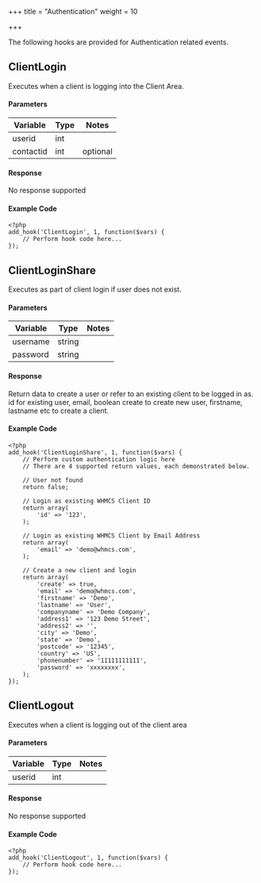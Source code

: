 +++
title = "Authentication"
weight = 10

+++

The following hooks are provided for Authentication related events.

## ClientLogin

Executes when a client is logging into the Client Area.

#### Parameters

| Variable | Type | Notes |
| -------- | ---- | ----- |
| userid | int |  |
| contactid| int | optional|

#### Response

No response supported

#### Example Code

```
<?php
add_hook('ClientLogin', 1, function($vars) {
    // Perform hook code here...
});
```

## ClientLoginShare

Executes as part of client login if user does not exist.

#### Parameters

| Variable | Type | Notes |
| -------- | ---- | ----- |
| username | string |  |
| password | string |  |

#### Response

Return data to create a user or refer to an existing client to be logged in as. id for existing user, email, boolean create to create new user, firstname, lastname etc to create a client.

#### Example Code

```
<?php
add_hook('ClientLoginShare', 1, function($vars) {
    // Perform custom authentication logic here
    // There are 4 supported return values, each demonstrated below.

    // User not found
    return false;

    // Login as existing WHMCS Client ID
    return array(
        'id' => '123',
    );

    // Login as existing WHMCS Client by Email Address
    return array(
        'email' => 'demo@whmcs.com',
    );

    // Create a new client and login
    return array(
        'create' => true,
        'email' => 'demo@whmcs.com',
        'firstname' => 'Demo',
        'lastname' => 'User',
        'companyname' => 'Demo Company',
        'address1' => '123 Demo Street',
        'address2' => '',
        'city' => 'Demo',
        'state' => 'Demo',
        'postcode' => '12345',
        'country' => 'US',
        'phonenumber' => '11111111111',
        'password' => 'xxxxxxxx',
    );
});
```

## ClientLogout

Executes when a client is logging out of the client area

#### Parameters

| Variable | Type | Notes |
| -------- | ---- | ----- |
| userid | int |  |

#### Response

No response supported

#### Example Code

```
<?php
add_hook('ClientLogout', 1, function($vars) {
    // Perform hook code here...
});
```

